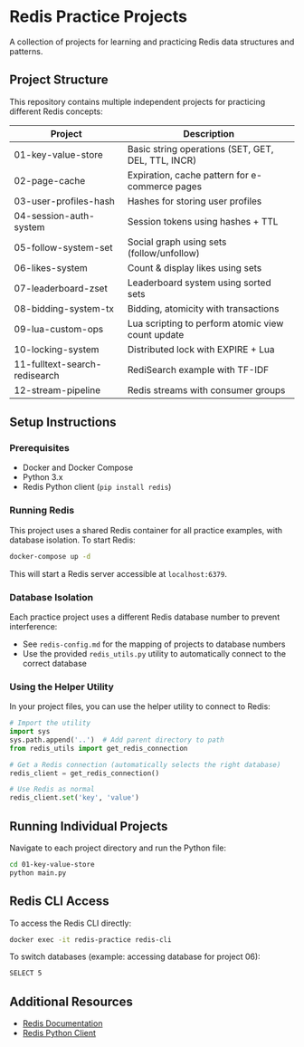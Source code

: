 # Redis Practice Projects

A collection of projects for learning and practicing Redis data structures and patterns.

## Project Structure

This repository contains multiple independent projects for practicing different Redis concepts:

| Project | Description |
|---------|-------------|
| 01-key-value-store | Basic string operations (SET, GET, DEL, TTL, INCR) |
| 02-page-cache | Expiration, cache pattern for e-commerce pages |
| 03-user-profiles-hash | Hashes for storing user profiles |
| 04-session-auth-system | Session tokens using hashes + TTL |
| 05-follow-system-set | Social graph using sets (follow/unfollow) |
| 06-likes-system | Count & display likes using sets |
| 07-leaderboard-zset | Leaderboard system using sorted sets |
| 08-bidding-system-tx | Bidding, atomicity with transactions |
| 09-lua-custom-ops | Lua scripting to perform atomic view count update |
| 10-locking-system | Distributed lock with EXPIRE + Lua |
| 11-fulltext-search-redisearch | RediSearch example with TF-IDF |
| 12-stream-pipeline | Redis streams with consumer groups |

## Setup Instructions

### Prerequisites

- Docker and Docker Compose
- Python 3.x
- Redis Python client (`pip install redis`)

### Running Redis

This project uses a shared Redis container for all practice examples, with database isolation. To start Redis:

```bash
docker-compose up -d
```

This will start a Redis server accessible at `localhost:6379`.

### Database Isolation

Each practice project uses a different Redis database number to prevent interference:

- See `redis-config.md` for the mapping of projects to database numbers
- Use the provided `redis_utils.py` utility to automatically connect to the correct database

### Using the Helper Utility

In your project files, you can use the helper utility to connect to Redis:

```python
# Import the utility
import sys
sys.path.append('..')  # Add parent directory to path
from redis_utils import get_redis_connection

# Get a Redis connection (automatically selects the right database)
redis_client = get_redis_connection()

# Use Redis as normal
redis_client.set('key', 'value')
```

## Running Individual Projects

Navigate to each project directory and run the Python file:

```bash
cd 01-key-value-store
python main.py
```

## Redis CLI Access

To access the Redis CLI directly:

```bash
docker exec -it redis-practice redis-cli
```

To switch databases (example: accessing database for project 06):

```bash
SELECT 5
```

## Additional Resources

- [Redis Documentation](https://redis.io/documentation)
- [Redis Python Client](https://github.com/redis/redis-py)